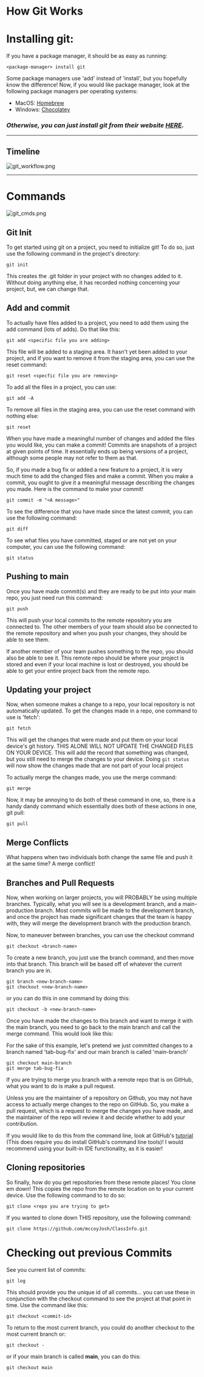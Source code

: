 # How Git Works

# Installing git:

If you have a package manager, it should be as easy as running:
```
<package-manager> install git
```
Some package managers use 'add' instead of 'install', but you hopefully know the difference!
Now, if you would like package manager, look at the following package managers per operating systems:

- MacOS:   [Homebrew](https://brew.sh/)
- Windows: [Chocolatey](https://chocolatey.org/install)

### ***Otherwise, you can just install git from their website [HERE](https://git-scm.com/downloads).***

---

## Timeline

![git_workflow.png](../assets/git_workflow.png)

---

# Commands

![git_cmds.png](../assets/git_cmds.png)


## Git Init

To get started using git on a project, you need to initialize git!
To do so, just use the following command in the project's directory:
```
git init
```

This creates the .git folder in your project with no changes added to it. Without doing anything else, 
it has recorded nothing concerning your project, but, we can change that.

## Add and commit

To actually have files added to a project, you need to add them using the add command (lots of adds). 
Do that like this:
```
git add <specific file you are adding>
```
This file will be added to a staging area. It hasn't yet been added to your
project, and if you want to remove it from the staging area, you can use the reset command:
```
git reset <specfic file you are removing>
```

To add all the files in a project, you can use:
```
git add -A
```

To remove all files in the staging area, you can use the reset command with nothing else:
```
git reset
```


When you have made a meaningful number of changes and added the files you would like, you can make a commit!
Commits are snapshots of a project at given points of time. It essentially ends up being versions of a project, 
although some people may not refer to them as that. 

So, if you made a bug fix or added a new feature to a project, it is very much time to add the changed files and 
make a commit. When you make a commit, you ought to give it a meaningful message describing the changes you made.
Here is the command to make your commit!
```
git commit -m "<A message>"
```

To see the difference that you have made since the latest commit, you can use the following command:
```
git diff
```

To see what files you have committed, staged or are not yet on your computer, you can use the following command:
```
git status
```

## Pushing to main

Once you have made commit(s) and they are ready to be put into your main repo, you just need run this command:
```
git push
```
This will push your local commits to the remote repository you are connected to.
The other members of your team should also be connected to the remote repository
and when you push your changes, they should be able to see them. 

If another member of your team pushes something to the repo, you should also be able
to see it. This remote repo should be where your project is stored and even if your
local machine is lost or destroyed, you should be able to get your entire project
back from the remote repo.

## Updating your project

Now, when someone makes a change to a repo, your local repository is not automatically updated.
To get the changes made in a repo, one command to use is 'fetch':
```
git fetch 
```
This will get the changes that were made and put them on your local device's git history. 
THIS ALONE WILL NOT UPDATE THE CHANGED FILES ON YOUR DEVICE. This will add the record that something was
changed, but you still need to merge the changes to your device.
Doing ```git status``` will now show the changes made that are not part of your local project

To actually merge the changes made, you use the merge command:
```
git merge
```

Now, it may be annoying to do both of these command in one, so, there is a handy dandy 
command which essentially does both of these actions in one, git pull:
```
git pull
```


## Merge Conflicts

What happens when two individuals both change the same file and push it at the same time?
A merge conflict!


## Branches and Pull Requests

Now, when working on larger projects, 
you will PROBABLY be using multiple branches.
Typically, what you will see is a development branch, and a main-production branch.
Most commits will be made to the development branch, and once 
the project has made significant changes that the team is happy with, they
will merge the development branch with the production branch.

Now, to maneuver between branches, you can use the checkout command
```
git checkout <branch-name>
```

To create a new branch, you just use the branch command, and then
move into that branch. This branch will be based off of whatever
the current branch you are in.

```
git branch <new-branch-name>
git checkout <new-branch-name>
```

or you can do this in one command by doing this:

```
git checkout -b <new-branch-name>
```

Once you have made the changes to this branch and want to merge it
with the main branch, you need to go back to the main branch and 
call the merge command. This would look like this:

For the sake of this example, let's pretend we just committed changes
to a branch named 'tab-bug-fix' and our main branch is called 'main-branch'

```
git checkout main-branch
git merge tab-bug-fix
```

If you are trying to merge you branch with a remote repo
that is on GitHub, what you want to do is make a pull request.

Unless you are the maintainer of a repository on Github, you
may not have access to actually merge changes to the repo on
GitHub. So, you make a pull request, which is a request to merge
the changes you have made, and the maintainer of the repo
will review it and decide whether to add your contribution.

If you would like to do this from the command line, 
look at GitHub's [tutorial](https://cli.github.com/manual/gh_pr_create) (This does require
you do install GitHub's command line tools)! 
I would recommend using your built-in IDE functionality, as it is easier!

## Cloning repositories

So finally, how do you get repositories from these remote places!
You clone em down!
This copies the repo from the remote location on to your current device.
Use the following command to to do so:
```
git clone <repo you are trying to get>
```

If you wanted to clone down THIS repository, use the following command:
```
git clone https://github.com/mccoyJosh/ClassInfo.git
```

# Checking out previous Commits

See you current list of commits:
```
git log
```

This should provide you the unique id of all commits... you can use these in conjunction with the checkout command to
see the project at that point in time. Use the command like this:

```
git checkout <commit-id>
```

To return to the most current branch, you could do another checkout to the most current branch or:

```
git checkout -
```

or if your main branch is called **main**, you can do this:

```
git checkout main
```

